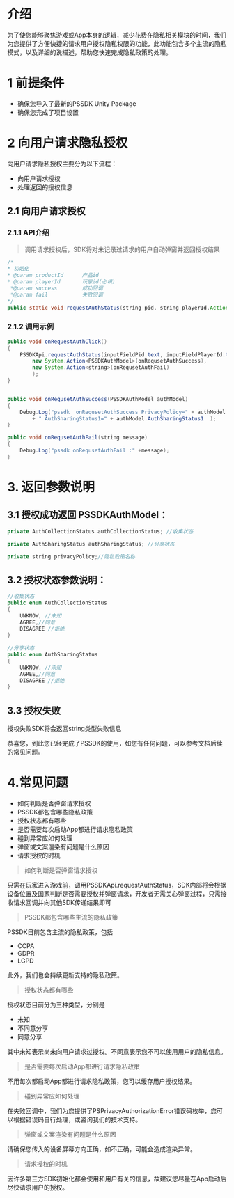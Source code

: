 # 介绍

为了使您能够聚焦游戏或App本身的逻辑，减少花费在隐私相关模块的时间，我们为您提供了方便快捷的请求用户授权隐私权限的功能，此功能包含多个主流的隐私模式，以及详细的说描述，帮助您快速完成隐私政策的处理。

# 1 前提条件

- 确保您导入了最新的PSSDK Unity Package
- 确保您完成了项目设置


# 2 向用户请求隐私授权

向用户请求隐私授权主要分为以下流程：

- 向用户请求授权
- 处理返回的授权信息

##  2.1 向用户请求授权

### 2.1.1 API介绍
>调用请求授权后，SDK将对未记录过请求的用户自动弹窗并返回授权结果

```java
/*
* 初始化
* @param productId		产品id
* @param playerId		玩家id(必填)
 *@param success		成功回调
 *@param fail			失败回调
*/
public static void requestAuthStatus(string pid, string playerId,Action<PSSDKAuthModel> success, Action<string> fail)

```

### 2.1.2 调用示例

```java
public void onRequestAuthClick()
{
    PSSDKApi.requestAuthStatus(inputFieldPid.text, inputFieldPlayerId.text,
        new System.Action<PSSDKAuthModel>(onRequsetAuthSuccess),
        new System.Action<string>(onRequsetAuthFail)
        );
}


public void onRequsetAuthSuccess(PSSDKAuthModel authModel)
{
    Debug.Log("pssdk  onRequsetAuthSuccess PrivacyPolicy=" + authModel.PrivacyPolicy + " AuthCollectionStatus1=" + authModel.AuthCollectionStatus1
        + " AuthSharingStatus1=" + authModel.AuthSharingStatus1  );
}

public void onRequsetAuthFail(string message)
{
    Debug.Log("pssdk onRequsetAuthFail :" +message);
}
```

# 3. 返回参数说明

## 3.1 授权成功返回 PSSDKAuthModel：

``` java 
private AuthCollectionStatus authCollectionStatus; //收集状态

private AuthSharingStatus authSharingStatus; //分享状态

private string privacyPolicy;//隐私政策名称
```

## 3.2 授权状态参数说明：

```java
//收集状态
public enum AuthCollectionStatus
{
    UNKNOW, //未知
    AGREE,//同意
    DISAGREE //拒绝
}
	
//分享状态
public enum AuthSharingStatus
{
    UNKNOW, //未知
    AGREE,//同意
    DISAGREE //拒绝
}
```

## 3.3 授权失败</br>

授权失败SDK将会返回string类型失败信息

恭喜您，到此您已经完成了PSSDK的使用，如您有任何问题，可以参考文档后续的常见问题。

# 4.常见问题

- 如何判断是否弹窗请求授权
- PSSDK都包含哪些隐私政策
- 授权状态都有哪些
- 是否需要每次启动App都进行请求隐私政策
- 碰到异常应如何处理
- 弹窗或文案渲染有问题是什么原因
- 请求授权的时机

> <span id="pssdk_unity_faq">如何判断是否弹窗请求授权</span>

只需在玩家进入游戏前，调用PSSDKApi.requestAuthStatus，SDK内部将会根据设备位置及国家判断是否需要授权并弹窗请求，开发者无需关心弹窗过程，只需接收请求回调并向其他SDK传递结果即可

> <span id="pssdk_unity_faq_1">PSSDK都包含哪些主流的隐私政策</span>

PSSDK目前包含主流的隐私政策，包括

- CCPA
- GDPR
- LGPD

此外，我们也会持续更新支持的隐私政策。

> <span id="pssdk_unity_faq_2">授权状态都有哪些</span>

授权状态目前分为三种类型，分别是

- 未知
- 不同意分享
- 同意分享

其中未知表示尚未向用户请求过授权。不同意表示您不可以使用用户的隐私信息。


> <span id="pssdk_unity_faq_3">是否需要每次启动App都进行请求隐私政策</span>

不用每次都启动App都进行请求隐私政策，您可以缓存用户授权结果。

> <span id="pssdk_unity_faq_4">碰到异常应如何处理</span>

在失败回调中，我们为您提供了PSPrivacyAuthorizationError错误码枚举，您可以根据错误码自行处理，或咨询我们的技术支持。

> <span id="pssdk_unity_faq_5">弹窗或文案渲染有问题是什么原因</span>

请确保您传入的设备屏幕方向正确，如不正确，可能会造成渲染异常。

> <span id="pssdk_unity_faq_6">请求授权的时机</span>

因许多第三方SDK初始化都会使用和用户有关的信息，故建议您尽量在App启动后尽快请求用户的授权。





